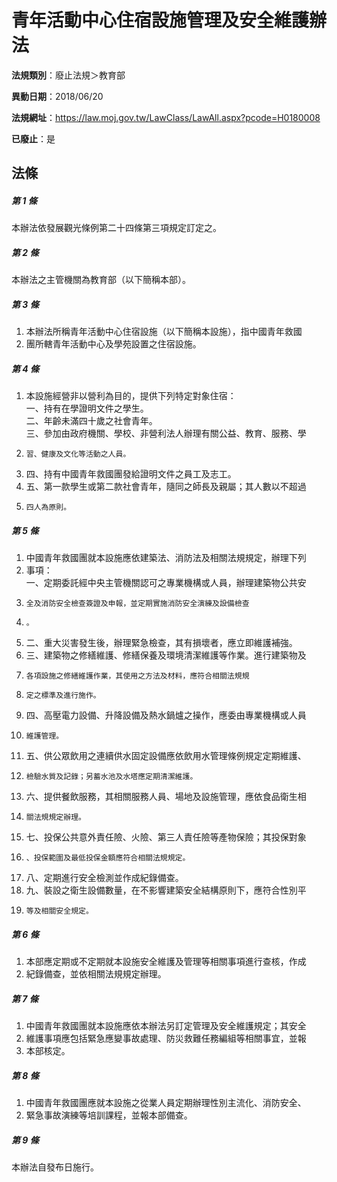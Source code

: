 # 青年活動中心住宿設施管理及安全維護辦法

**法規類別**：廢止法規＞教育部

**異動日期**：2018/06/20  

**法規網址**：https://law.moj.gov.tw/LawClass/LawAll.aspx?pcode=H0180008

**已廢止**：是



## 法條
##### 第 1 條
本辦法依發展觀光條例第二十四條第三項規定訂定之。

##### 第 2 條
本辦法之主管機關為教育部（以下簡稱本部）。

##### 第 3 條
1. 本辦法所稱青年活動中心住宿設施（以下簡稱本設施），指中國青年救國
1. 團所轄青年活動中心及學苑設置之住宿設施。

##### 第 4 條
1. 本設施經營非以營利為目的，提供下列特定對象住宿：  
一、持有在學證明文件之學生。  
二、年齡未滿四十歲之社會青年。  
三、參加由政府機關、學校、非營利法人辦理有關公益、教育、服務、學
1.     習、健康及文化等活動之人員。
1. 四、持有中國青年救國團發給證明文件之員工及志工。
1. 五、第一款學生或第二款社會青年，隨同之師長及親屬；其人數以不超過
1.     四人為原則。

##### 第 5 條
1. 中國青年救國團就本設施應依建築法、消防法及相關法規規定，辦理下列
1. 事項：  
一、定期委託經中央主管機關認可之專業機構或人員，辦理建築物公共安
1.     全及消防安全檢查簽證及申報，並定期實施消防安全演練及設備檢查
1.     。
1. 二、重大災害發生後，辦理緊急檢查，其有損壞者，應立即維護補強。
1. 三、建築物之修繕維護、修繕保養及環境清潔維護等作業。進行建築物及
1.     各項設施之修繕維護作業，其使用之方法及材料，應符合相關法規規
1.     定之標準及進行施作。
1. 四、高壓電力設備、升降設備及熱水鍋爐之操作，應委由專業機構或人員
1.     維護管理。
1. 五、供公眾飲用之連續供水固定設備應依飲用水管理條例規定定期維護、
1.     檢驗水質及記錄；另蓄水池及水塔應定期清潔維護。
1. 六、提供餐飲服務，其相關服務人員、場地及設施管理，應依食品衛生相
1.     關法規規定辦理。
1. 七、投保公共意外責任險、火險、第三人責任險等產物保險；其投保對象
1.     、投保範圍及最低投保金額應符合相關法規規定。
1. 八、定期進行安全檢測並作成紀錄備查。
1. 九、裝設之衛生設備數量，在不影響建築安全結構原則下，應符合性別平
1.     等及相關安全規定。

##### 第 6 條
1. 本部應定期或不定期就本設施安全維護及管理等相關事項進行查核，作成
1. 紀錄備查，並依相關法規規定辦理。

##### 第 7 條
1. 中國青年救國團就本設施應依本辦法另訂定管理及安全維護規定；其安全
1. 維護事項應包括緊急應變事故處理、防災救難任務編組等相關事宜，並報
1. 本部核定。

##### 第 8 條
1. 中國青年救國團應就本設施之從業人員定期辦理性別主流化、消防安全、
1. 緊急事故演練等培訓課程，並報本部備查。

##### 第 9 條
本辦法自發布日施行。


